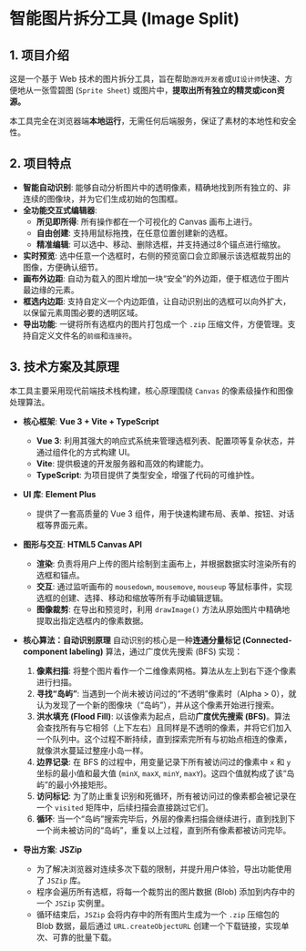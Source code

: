 # 智能图片拆分工具 (Image Split)

## 1. 项目介绍

这是一个基于 Web 技术的图片拆分工具，旨在帮助`游戏开发者`或`UI设计师`快速、方便地从一张雪碧图 (`Sprite Sheet`) 或图片中，**提取出所有独立的精灵或icon资源。**

本工具完全在浏览器端**本地运行**，无需任何后端服务，保证了素材的本地性和安全性。

## 2. 项目特点

- **智能自动识别**: 能够自动分析图片中的透明像素，精确地找到所有独立的、非连续的图像块，并为它们生成初始的包围框。
- **全功能交互式编辑器**:
    - **所见即所得**: 所有操作都在一个可视化的 Canvas 画布上进行。
    - **自由创建**: 支持用鼠标拖拽，在任意位置创建新的选框。
    - **精准编辑**: 可以选中、移动、删除选框，并支持通过8个锚点进行缩放。
- **实时预览**: 选中任意一个选框时，右侧的预览窗口会立即展示该选框裁剪出的图像，方便确认细节。
- **画布外边距**: 自动为载入的图片增加一块“安全”的外边距，便于框选位于图片最边缘的元素。
- **框选内边距**: 支持自定义一个内边距值，让自动识别出的选框可以向外扩大，以保留元素周围必要的透明区域。
- **导出功能**: 一键将所有选框内的图片打包成一个 `.zip` 压缩文件，方便管理。支持自定义文件名的`前缀`和`连接符`。

## 3. 技术方案及其原理

本工具主要采用现代前端技术栈构建，核心原理围绕 `Canvas` 的像素级操作和图像处理算法。

- **核心框架**: **Vue 3 + Vite + TypeScript**
  - **Vue 3**: 利用其强大的响应式系统来管理选框列表、配置项等复杂状态，并通过组件化的方式构建 UI。
  - **Vite**: 提供极速的开发服务器和高效的构建能力。
  - **TypeScript**: 为项目提供了类型安全，增强了代码的可维护性。

- **UI 库**: **Element Plus**
  - 提供了一套高质量的 Vue 3 组件，用于快速构建布局、表单、按钮、对话框等界面元素。

- **图形与交互**: **HTML5 Canvas API**
  - **渲染**: 负责将用户上传的图片绘制到主画布上，并根据数据实时渲染所有的选框和锚点。
  - **交互**: 通过监听画布的 `mousedown`, `mousemove`, `mouseup` 等鼠标事件，实现选框的创建、选择、移动和缩放等所有手动编辑逻辑。
  - **图像裁剪**: 在导出和预览时，利用 `drawImage()` 方法从原始图片中精确地提取出指定选框内的像素数据。

- **核心算法：自动识别原理**
  自动识别的核心是一种**连通分量标记 (Connected-component labeling)** 算法，通过广度优先搜索 (BFS) 实现：
  1.  **像素扫描**: 将整个图片看作一个二维像素网格。算法从左上到右下逐个像素进行扫描。
  2.  **寻找“岛屿”**: 当遇到一个尚未被访问过的“不透明”像素时（Alpha > 0），就认为发现了一个新的图像块（“岛屿”），并从这个像素开始进行搜索。
  3.  **洪水填充 (Flood Fill)**: 以该像素为起点，启动**广度优先搜索 (BFS)**。算法会查找所有与它相邻（上下左右）且同样是不透明的像素，并将它们加入一个队列中。这个过程不断持续，直到探索完所有与初始点相连的像素，就像洪水蔓延过整座小岛一样。
  4.  **边界记录**: 在 BFS 的过程中，用变量记录下所有被访问过的像素中 `x` 和 `y` 坐标的最小值和最大值 (`minX`, `maxX`, `minY`, `maxY`)。这四个值就构成了该“岛屿”的最小外接矩形。
  5.  **访问标记**: 为了防止重复识别和死循环，所有被访问过的像素都会被记录在一个 `visited` 矩阵中，后续扫描会直接跳过它们。
  6.  **循环**: 当一个“岛屿”搜索完毕后，外层的像素扫描会继续进行，直到找到下一个尚未被访问的“岛屿”，重复以上过程，直到所有像素都被访问完毕。

- **导出方案**: **JSZip**
  - 为了解决浏览器对连续多次下载的限制，并提升用户体验，导出功能使用了 `JSZip` 库。
  - 程序会遍历所有选框，将每一个裁剪出的图片数据 (Blob) 添加到内存中的一个 `JSZip` 实例里。
  - 循环结束后，`JSZip` 会将内存中的所有图片生成为一个 `.zip` 压缩包的 Blob 数据，最后通过 `URL.createObjectURL` 创建一个下载链接，实现单次、可靠的批量下载。